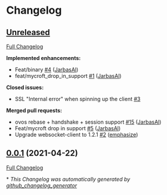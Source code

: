 # Changelog

## [Unreleased](https://github.com/JarbasHiveMind/hivemind_websocket_client/tree/HEAD)

[Full Changelog](https://github.com/JarbasHiveMind/hivemind_websocket_client/compare/0.0.1...HEAD)

**Implemented enhancements:**

- Feat/binary [\#4](https://github.com/JarbasHiveMind/hivemind_websocket_client/pull/4) ([JarbasAl](https://github.com/JarbasAl))
- feat/mycroft\_drop\_in\_support [\#1](https://github.com/JarbasHiveMind/hivemind_websocket_client/pull/1) ([JarbasAl](https://github.com/JarbasAl))

**Closed issues:**

- SSL "Internal error" when spinning up the client  [\#3](https://github.com/JarbasHiveMind/hivemind_websocket_client/issues/3)

**Merged pull requests:**

- ovos rebase + handshake + session support [\#15](https://github.com/JarbasHiveMind/hivemind_websocket_client/pull/15) ([JarbasAl](https://github.com/JarbasAl))
- Feat/mycroft drop in support [\#5](https://github.com/JarbasHiveMind/hivemind_websocket_client/pull/5) ([JarbasAl](https://github.com/JarbasAl))
- Upgrade websocket-client to 1.2.1 [\#2](https://github.com/JarbasHiveMind/hivemind_websocket_client/pull/2) ([emphasize](https://github.com/emphasize))

## [0.0.1](https://github.com/JarbasHiveMind/hivemind_websocket_client/tree/0.0.1) (2021-04-22)

[Full Changelog](https://github.com/JarbasHiveMind/hivemind_websocket_client/compare/50c474cc7afa10809e712839621b0f28a364d0f8...0.0.1)



\* *This Changelog was automatically generated by [github_changelog_generator](https://github.com/github-changelog-generator/github-changelog-generator)*
